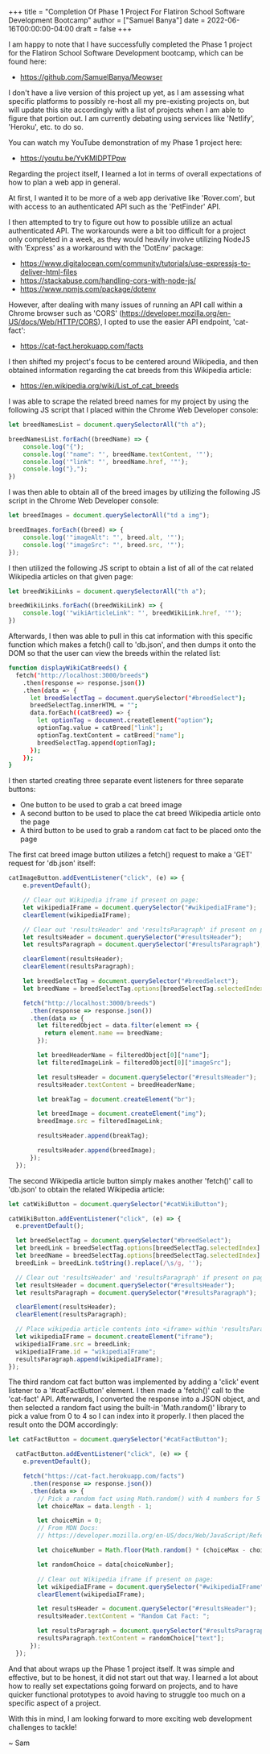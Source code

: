 +++
title = "Completion Of Phase 1 Project For Flatiron School Software Development Bootcamp"
author = ["Samuel Banya"]
date = 2022-06-16T00:00:00-04:00
draft = false
+++

I am happy to note that I have successfully completed the Phase 1 project for the Flatiron School Software Development bootcamp, which can be found here:

-   <https://github.com/SamuelBanya/Meowser>

I don't have a live version of this project up yet, as I am assessing what specific platforms to possibly re-host all my pre-existing projects on, but will update this site accordingly with a list of projects when I am able to figure that portion out. I am currently debating using services like 'Netlify', 'Heroku', etc. to do so.

You can watch my YouTube demonstration of my Phase 1 project here:

-   <https://youtu.be/YvKMIDPTPpw>

Regarding the project itself, I learned a lot in terms of overall expectations of how to plan a web app in general.

At first, I wanted it to be more of a web app derivative like 'Rover.com', but with access to an authenticated API such as the 'PetFinder' API.

I then attempted to try to figure out how to possible utilize an actual authenticated API. The workarounds were a bit too difficult for a project only completed in a week, as they would heavily involve utilizing NodeJS with 'Express' as a workaround with the 'DotEnv' package:

-   <https://www.digitalocean.com/community/tutorials/use-expressjs-to-deliver-html-files>
-   <https://stackabuse.com/handling-cors-with-node-js/>
-   <https://www.npmjs.com/package/dotenv>

However, after dealing with many issues of running an API call within a Chrome browser such as 'CORS' (<https://developer.mozilla.org/en-US/docs/Web/HTTP/CORS>), I opted to use the easier API endpoint, 'cat-fact':

-   <https://cat-fact.herokuapp.com/facts>

I then shifted my project's focus to be centered around Wikipedia, and then obtained information regarding the cat breeds from this Wikipedia article:

-   <https://en.wikipedia.org/wiki/List_of_cat_breeds>

I was able to scrape the related breed names for my project by using the following JS script that I placed within the Chrome Web Developer console:

```js
let breedNamesList = document.querySelectorAll("th a");

breedNamesList.forEach((breedName) => {
    console.log("{");
    console.log('"name": "', breedName.textContent, '"');
    console.log('"link": "', breedName.href, '"');
    console.log("},");
})
```

I was then able to obtain all of the breed images by  utilizing the following JS script in the Chrome Web Developer console:

```js
let breedImages = document.querySelectorAll("td a img");

breedImages.forEach((breed) => {
    console.log('"imageAlt": "', breed.alt, '"');
    console.log('"imageSrc": "', breed.src, '"');
});
```

I then utilized the following JS script to obtain a list of all of the cat related Wikipedia articles on that given page:

```js
let breedWikiLinks = document.querySelectorAll("th a");

breedWikiLinks.forEach((breedWikiLink) => {
    console.log('"wikiArticleLink": "', breedWikiLink.href, '"');
})
```

Afterwards, I then was able to pull in this cat information with this specific function which makes a fetch() call to 'db.json', and then dumps it onto the DOM so that the user can view the breeds within the related list:

```bash
function displayWikiCatBreeds() {
  fetch("http://localhost:3000/breeds")
    .then(response => response.json())
    .then(data => {
      let breedSelectTag = document.querySelector("#breedSelect");
      breedSelectTag.innerHTML = "";
      data.forEach((catBreed) => {
        let optionTag = document.createElement("option");
        optionTag.value = catBreed["link"];
        optionTag.textContent = catBreed["name"];
        breedSelectTag.append(optionTag);
      });
    });
}
```

I then started creating three separate event listeners for three separate buttons:

-   One button to be used to grab a cat breed image
-   A second button to be used to place the cat breed Wikipedia article onto the page
-   A third button to be used to grab a random cat fact to be placed onto the page

The first cat breed image button utilizes a fetch() request to make a 'GET' request for 'db.json' itself:

```js
catImageButton.addEventListener("click", (e) => {
    e.preventDefault();

    // Clear out Wikipedia iframe if present on page:
    let wikipediaIFrame = document.querySelector("#wikipediaIFrame");
    clearElement(wikipediaIFrame);

    // Clear out 'resultsHeader' and 'resultsParagraph' if present on page:
    let resultsHeader = document.querySelector("#resultsHeader");
    let resultsParagraph = document.querySelector("#resultsParagraph");

    clearElement(resultsHeader);
    clearElement(resultsParagraph);

    let breedSelectTag = document.querySelector("#breedSelect");
    let breedName = breedSelectTag.options[breedSelectTag.selectedIndex].textContent;

    fetch("http://localhost:3000/breeds")
      .then(response => response.json())
      .then(data => {
        let filteredObject = data.filter(element => {
          return element.name == breedName;
        });

        let breedHeaderName = filteredObject[0]["name"];
        let filteredImageLink = filteredObject[0]["imageSrc"];

        let resultsHeader = document.querySelector("#resultsHeader");
        resultsHeader.textContent = breedHeaderName;

        let breakTag = document.createElement("br");

        let breedImage = document.createElement("img");
        breedImage.src = filteredImageLink;

        resultsHeader.append(breakTag);

        resultsHeader.append(breedImage);
      });
  });
```

The second Wikipedia article button simply makes another 'fetch()' call to 'db.json' to obtain the related Wikipedia article:

```js
let catWikiButton = document.querySelector("#catWikiButton");

catWikiButton.addEventListener("click", (e) => {
  e.preventDefault();

  let breedSelectTag = document.querySelector("#breedSelect");
  let breedLink = breedSelectTag.options[breedSelectTag.selectedIndex].value;
  let breedName = breedSelectTag.options[breedSelectTag.selectedIndex].textContent;
  breedLink = breedLink.toString().replace(/\s/g, '');

  // Clear out 'resultsHeader' and 'resultsParagraph' if present on page:
  let resultsHeader = document.querySelector("#resultsHeader");
  let resultsParagraph = document.querySelector("#resultsParagraph");

  clearElement(resultsHeader);
  clearElement(resultsParagraph);

  // Place wikipedia article contents into <iframe> within 'resultsParagraph' location
  let wikipediaIFrame = document.createElement("iframe");
  wikipediaIFrame.src = breedLink;
  wikipediaIFrame.id = "wikipediaIFrame";
  resultsParagraph.append(wikipediaIFrame);
});
```

The third random cat fact button was implemented by adding a 'click' event listener to a '#catFactButton' element. I then made a 'fetch()' call to the 'cat-fact' API. Afterwards, I converted the response into a JSON object, and then selected a random fact using the built-in 'Math.random()' library to pick a value from 0 to 4 so I can index into it properly. I then placed the result onto the DOM accordingly:

```js
let catFactButton = document.querySelector("#catFactButton");

  catFactButton.addEventListener("click", (e) => {
    e.preventDefault();

    fetch("https://cat-fact.herokuapp.com/facts")
      .then(response => response.json())
      .then(data => {
        // Pick a random fact using Math.random() with 4 numbers for 5 index values from 0 to 4:
        let choiceMax = data.length - 1;

        let choiceMin = 0;
        // From MDN Docs:
        // https://developer.mozilla.org/en-US/docs/Web/JavaScript/Reference/Global_Objects/Math/random

        let choiceNumber = Math.floor(Math.random() * (choiceMax - choiceMin) + choiceMin);

        let randomChoice = data[choiceNumber];

        // Clear out Wikipedia iframe if present on page:
        let wikipediaIFrame = document.querySelector("#wikipediaIFrame");
        clearElement(wikipediaIFrame);

        let resultsHeader = document.querySelector("#resultsHeader");
        resultsHeader.textContent = "Random Cat Fact: ";

        let resultsParagraph = document.querySelector("#resultsParagraph");
        resultsParagraph.textContent = randomChoice["text"];
      });
  });
```

And that about wraps up the Phase 1 project itself. It was simple and effective, but to be honest, it did not start out that way. I learned a lot about how to really set expectations going forward on projects, and to have quicker functional prototypes to avoid having to struggle too much on a specific aspect of a project.

With this in mind, I am looking forward to more exciting web development challenges to tackle!

~ Sam